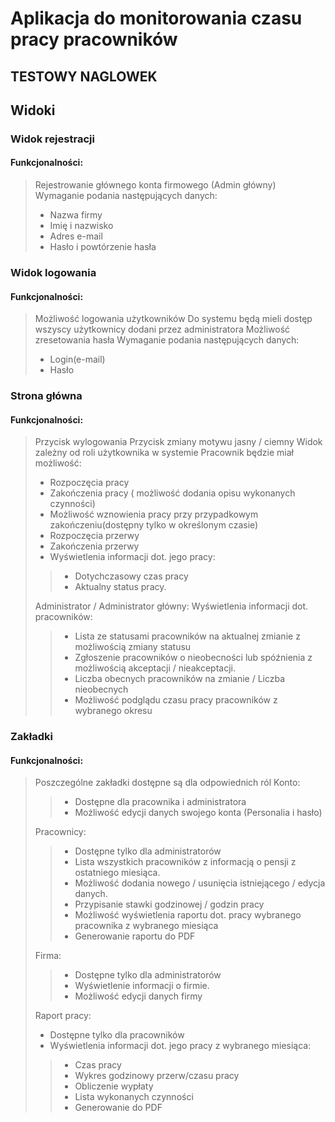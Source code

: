 # Aplikacja do monitorowania czasu pracy pracowników
## TESTOWY NAGLOWEK

## Widoki

### Widok rejestracji
#### Funkcjonalności:
>  Rejestrowanie głównego konta firmowego (Admin główny)
>  Wymaganie podania następujących danych:
>  * Nazwa firmy
>  * Imię i nazwisko 
>  * Adres e-mail
>  * Hasło i powtórzenie hasła

### Widok logowania
#### Funkcjonalności:
> Możliwość logowania użytkowników
> Do systemu będą mieli dostęp wszyscy użytkownicy dodani przez administratora
> Możliwość zresetowania hasła
> Wymaganie podania następujących danych:
> * Login(e-mail)
> * Hasło

### Strona główna
#### Funkcjonalności:
> Przycisk wylogowania
> Przycisk zmiany motywu jasny / ciemny
> Widok zależny od roli użytkownika w systemie
> Pracownik będzie miał możliwość:
> * Rozpoczęcia pracy
> * Zakończenia pracy ( możliwość dodania opisu wykonanych czynności)
> * Możliwość wznowienia pracy przy przypadkowym zakończeniu(dostępny tylko w określonym czasie)
> * Rozpoczęcia przerwy
> * Zakończenia przerwy
>  * Wyświetlenia informacji dot. jego pracy:
>> * Dotychczasowy czas pracy
>> * Aktualny status pracy.
>   
> Administrator / Administrator główny:
> Wyświetlenia informacji dot. pracowników:
>> * Lista ze statusami pracowników na aktualnej zmianie z możliwością zmiany statusu
>> * Zgłoszenie pracowników o nieobecności lub spóźnienia z możliwością akceptacji / nieakceptacji.
>> * Liczba obecnych pracowników na zmianie / Liczba nieobecnych 
>> * Możliwość podglądu czasu pracy pracowników z wybranego okresu

### Zakładki
#### Funkcjonalności:
> Poszczególne zakładki dostępne są dla odpowiednich ról
> Konto:
>> * Dostępne dla pracownika i administratora
>> * Możliwość edycji danych swojego konta (Personalia i hasło)
>
> Pracownicy: 
>> * Dostępne tylko dla administratorów
>> * Lista wszystkich pracowników z informacją o pensji z ostatniego miesiąca.
>> * Możliwość dodania nowego / usunięcia istniejącego / edycja danych.
>> * Przypisanie stawki godzinowej / godzin pracy
>> * Możliwość wyświetlenia raportu dot. pracy wybranego pracownika z wybranego miesiąca
>> * Generowanie raportu do PDF
>
> Firma:
>> * Dostępne tylko dla administratorów
>> * Wyświetlenie informacji o firmie.
>> * Możliwość edycji danych firmy
>
> Raport pracy:
> * Dostępne tylko dla pracowników
> * Wyświetlenia informacji dot. jego pracy z wybranego miesiąca:
>> *  Czas pracy
>> * Wykres godzinowy przerw/czasu pracy
>> * Obliczenie wypłaty 
>> * Lista wykonanych czynności
>> * Generowanie do PDF

